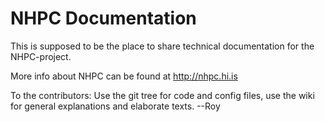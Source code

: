 NHPC Documentation
=======================

This is supposed to be the place to share technical documentation for the NHPC-project.

More info about NHPC can be found at http://nhpc.hi.is

To the contributors:  Use the git tree for code and config files, use the wiki for
general explanations and elaborate texts.  --Roy
